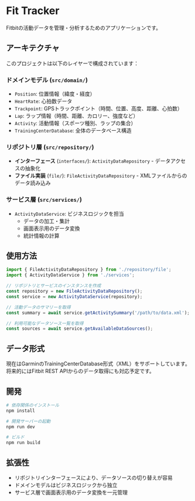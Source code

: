 # Fit Tracker

Fitbitの活動データを管理・分析するためのアプリケーションです。

## アーキテクチャ

このプロジェクトは以下のレイヤーで構成されています：

### ドメインモデル (`src/domain/`)
- `Position`: 位置情報（緯度・経度）
- `HeartRate`: 心拍数データ
- `Trackpoint`: GPSトラックポイント（時間、位置、高度、距離、心拍数）
- `Lap`: ラップ情報（時間、距離、カロリー、強度など）
- `Activity`: 活動情報（スポーツ種別、ラップの集合）
- `TrainingCenterDatabase`: 全体のデータベース構造

### リポジトリ層 (`src/repository/`)
- **インターフェース** (`interfaces/`): `ActivityDataRepository` - データアクセスの抽象化
- **ファイル実装** (`file/`): `FileActivityDataRepository` - XMLファイルからのデータ読み込み

### サービス層 (`src/services/`)
- `ActivityDataService`: ビジネスロジックを担当
  - データの加工・集計
  - 画面表示用のデータ変換
  - 統計情報の計算

## 使用方法

```typescript
import { FileActivityDataRepository } from './repository/file';
import { ActivityDataService } from './services';

// リポジトリとサービスのインスタンスを作成
const repository = new FileActivityDataRepository();
const service = new ActivityDataService(repository);

// 活動データのサマリーを取得
const summary = await service.getActivitySummary('/path/to/data.xml');

// 利用可能なデータソース一覧を取得
const sources = await service.getAvailableDataSources();
```

## データ形式

現在はGarminのTrainingCenterDatabase形式（XML）をサポートしています。将来的にはFitbit REST APIからのデータ取得にも対応予定です。

## 開発

```bash
# 依存関係のインストール
npm install

# 開発サーバーの起動
npm run dev

# ビルド
npm run build
```

## 拡張性

- リポジトリインターフェースにより、データソースの切り替えが容易
- ドメインモデルはビジネスロジックから独立
- サービス層で画面表示用のデータ変換を一元管理